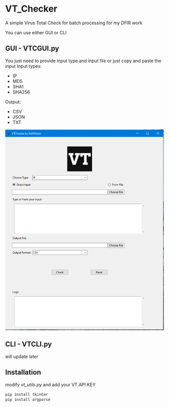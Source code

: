 # VT_Checker
A simple Virus Total Check for batch processing for my DFIR work

You can use either GUI or CLI

## GUI - VTCGUI.py
You just need to provide input type and input file or just copy and paste the input
Input types:
- IP
- MD5
- SHA1
- SHA256

Output:
- CSV
- JSON
- TXT
  
![Beta Mode of VT_Checker](https://github.com/jdmastermy/VT_Checker/blob/main/GUI.PNG)

## CLI - VTCLI.py
will update later

## Installation
modify *vt_utils.py* and add your VT API KEY

```
pip install tkinter
pip install argparse
```
